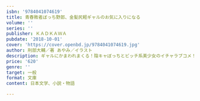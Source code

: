 ```yaml
---
isbn: '9784041074619'
title: 青春敗者ぼっち野郎、金髪尻軽ギャルのお気に入りになる
volume: ''
series: ''
publisher: ＫＡＤＫＡＷＡ
pubdate: '2018-10-01'
cover: 'https://cover.openbd.jp/9784041074619.jpg'
author: 刑部大輔／著 あやみ／イラスト
description: ギャルにかまわれまくる！陰キャぼっちとビッチ系美少女のイチャラブコメ！
price: '620'
genre: ''
target: 一般
format: 文庫
content: 日本文学、小説・物語

---
```


